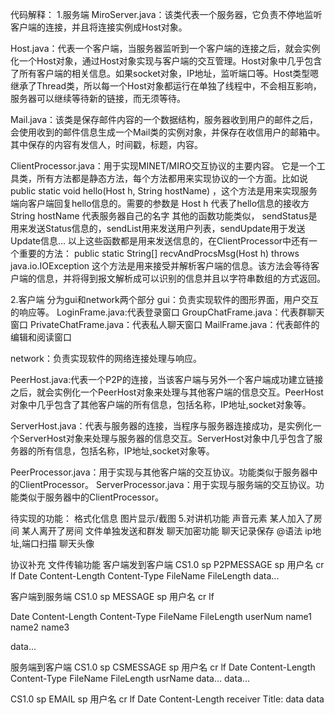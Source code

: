 
代码解释：
1.服务端
MiroServer.java：该类代表一个服务器，它负责不停地监听客户端的连接，并且将连接实例成Host对象。

Host.java：代表一个客户端，当服务器监听到一个客户端的连接之后，就会实例化一个Host对象，通过Host对象实现与客户端的交互管理。Host对象中几乎包含了所有客户端的相关信息。如果socket对象，IP地址，监听端口等。Host类型嗯继承了Thread类，所以每一个Host对象都运行在单独了线程中，不会相互影响，服务器可以继续等待新的链接，而无须等待。

Mail.java：该类是保存邮件内容的一个数据结构，服务器收到用户的邮件之后，会使用收到的邮件信息生成一个Mail类的实例对象，并保存在收信用户的邮箱中。其中保存的内容有发信人，时间戳，标题，内容。

ClientProcessor.java：用于实现MINET/MIRO交互协议的主要内容。
它是一个工具类，所有方法都是静态方法，每个方法都用来实现协议的一个方面。比如说
 public static void hello(Host h, String hostName)
，这个方法是用来实现服务端向客户端回复hello信息的。需要的参数是
Host h 代表了hello信息的接收方
String hostName 代表服务器自己的名字
其他的函数功能类似， sendStatus是用来发送Status信息的，sendList用来发送用户列表，sendUpdate用于发送Update信息...
以上这些函数都是用来发送信息的，在ClientProcessor中还有一个重要的方法：
 public static String[] recvAndProcsMsg(Host h) throws java.io.IOException
这个方法是用来接受并解析客户端的信息。该方法会等待客户端的信息，并将得到报文解析成可以识别的信息并且以字符串数组的方式返回。



2.客户端
分为gui和network两个部分
gui：负责实现软件的图形界面，用户交互的响应等。
LoginFrame.java:代表登录窗口
GroupChatFrame.java：代表群聊天窗口
PrivateChatFrame.java：代表私人聊天窗口
MailFrame.java：代表邮件的编辑和阅读窗口

network：负责实现软件的网络连接处理与响应。

PeerHost.java:代表一个P2P的连接，当该客户端与另外一个客户端成功建立链接之后，就会实例化一个PeerHost对象来处理与其他客户端的信息交互。PeerHost对象中几乎包含了其他客户端的所有信息，包括名称，IP地址,socket对象等。

ServerHost.java：代表与服务器的连接，当程序与服务器连接成功，是实例化一个ServerHost对象来处理与服务器的信息交互。ServerHost对象中几乎包含了服务器的所有信息，包括名称，IP地址,socket对象等。


PeerProcessor.java：用于实现与其他客户端的交互协议。功能类似于服务器中的ClientProcessor。
ServerProcessor.java：用于实现与服务端的交互协议。功能类似于服务器中的ClientProcessor。





待实现的功能：
    格式化信息
    图片显示/截图
    5.对讲机功能
    声音元素
    某人加入了房间
    某人离开了房间
    文件单独发送和群发
    聊天加密功能
    聊天记录保存
    @语法
    ip地址,端口扫描
    聊天头像

协议补充
文件传输功能
客户端发到客户端
CS1.0 sp P2PMESSAGE sp 用户名 cr lf
Date
Content-Length
Content-Type
FileName
FileLength
data...


客户端到服务端
CS1.0 sp MESSAGE sp 用户名 cr lf

Date
Content-Length
Content-Type
FileName
FileLength
userNum
name1
name2
name3

data...


服务端到客户端
CS1.0 sp CSMESSAGE sp 用户名 cr lf
Date
Content-Length
Content-Type
FileName
FileLength
usrName
data...
data...

CS1.0 sp EMAIL sp 用户名 cr lf
Date
Content-Length
receiver
Title:
data
data



